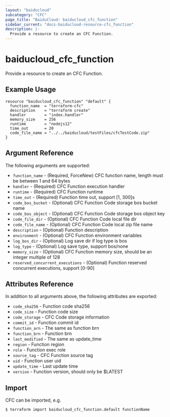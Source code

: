 ```yaml
---
layout: "baiducloud"
subcategory: "CFC"
page_title: "BaiduCloud: baiducloud_cfc_function"
sidebar_current: "docs-baiducloud-resource-cfc_function"
description: |-
  Provide a resource to create an CFC Function.
---
```


# baiducloud_cfc_function

Provide a resource to create an CFC Function.

## Example Usage

```hcl
resource "baiducloud_cfc_function" "default" {
  function_name  = "terraform-cfc"
  description    = "terraform create"
  handler        = "index.handler"
  memory_size    = 256
  runtime        = "nodejs12"
  time_out       = 20
  code_file_name = "../../baiducloud/testFiles/cfcTestCode.zip"
}
```

## Argument Reference

The following arguments are supported:

* `function_name` - (Required, ForceNew) CFC function name, length must be between 1 and 64 bytes
* `handler` - (Required) CFC Function execution handler
* `runtime` - (Required) CFC Function runtime
* `time_out` - (Required) Function time out, support [1, 300]s
* `code_bos_bucket` - (Optional) CFC Function Code storage bos bucket name
* `code_bos_object` - (Optional) CFC Function Code storage bos object key
* `code_file_dir` - (Optional) CFC Function Code local file dir
* `code_file_name` - (Optional) CFC Function Code local zip file name
* `description` - (Optional) Function description
* `environment` - (Optional) CFC Function environment variables
* `log_bos_dir` - (Optional) Log save dir if log type is bos
* `log_type` - (Optional) Log save type, support bos/none
* `memory_size` - (Optional) CFC Function memory size, should be an integer multiple of 128
* `reserved_concurrent_executions` - (Optional) Function reserved concurrent executions, support [0-90]

## Attributes Reference

In addition to all arguments above, the following attributes are exported:

* `code_sha256` - Function code sha256
* `code_size` - Function code size
* `code_storage` - CFC Code storage information
* `commit_id` - Function commit id
* `function_arn` - The same as function brn
* `function_brn` - Function brn
* `last_modified` - The same as update_time
* `region` - Function region
* `role` - Function exec role
* `source_tag` - CFC Function source tag
* `uid` - Function user uid
* `update_time` - Last update time
* `version` - Function version, should only be $LATEST


## Import

CFC can be imported, e.g.

```hcl
$ terraform import baiducloud_cfc_function.default functionName
```

